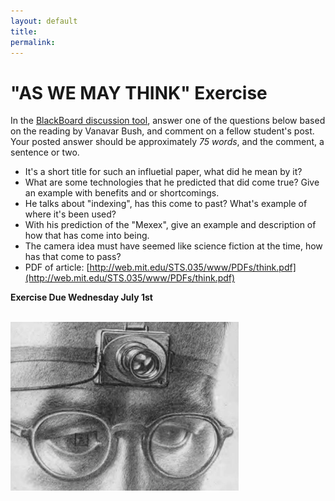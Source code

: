 ```yaml
---
layout: default
title: 
permalink:
---
```

<h1>"AS WE MAY THINK" Exercise</h1>

In the [BlackBoard discussion tool](https://blackboard.albany.edu/webapps/discussionboard/do/forum?action=list_threads&course_id=_140056_1&nav=discussion_board_entry&conf_id=_225263_1&forum_id=_435413_1), answer one of the questions below based on the reading by Vanavar Bush, and comment on a fellow student's post. Your posted answer should be approximately _75 words_, and the comment, a sentence or two. 

- It's a short title for such an influetial paper, what did he mean by it?
- What are some technologies that he predicted that did come true? Give an example with benefits and or shortcomings.
- He talks about &quot;indexing&quot;, has this come to past? What's example of where it's been used?
- With his prediction of the &quot;Mexex&quot;, give an example and description of how that has come into being.
- The camera idea must have seemed like science fiction at the time, how has that come to pass?
- PDF of article: [http://web.mit.edu/STS.035/www/PDFs/think.pdf](http://web.mit.edu/STS.035/www/PDFs/think.pdf)


**Exercise Due Wednesday July 1st**

<br/>![Bush](../assets/think.png)

